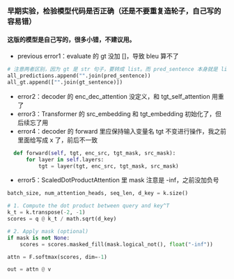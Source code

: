 ### 早期实验，检验模型代码是否正确（还是不要重复造轮子，自己写的容易错）
#### 这版的模型是自己写的，很多小错，不建议用。
- previous error1：evaluate 的 gt 没加 []，导致 bleu 算不了

``` python
# 注意两者区别，因为 gt 是 str 句子，要转成 list。而 pred_sentence 本身就是 list。
all_predictions.append("".join(pred_sentence))
all_gt.append(["".join(gt_sentence)])
```

- error2：decoder 的 enc_dec_attention 没定义，和 tgt_self_attention 用重了
- error3：Transformer 的 src_embedding 和 tgt_embedding 初始化了，但后续忘了用
- error4：decoder 的 forward 里应保持输入变量名 tgt 不变进行操作，我之前里面给写成 x 了，前后不一致

``` python
  def forward(self, tgt, enc_src, tgt_mask, src_mask):
      for layer in self.layers:
          tgt = layer(tgt, enc_src, tgt_mask, src_mask)
```

- error5：ScaledDotProductAttention 里 mask 注意是 -inf，之前没加负号

``` python
batch_size, num_attention_heads, seq_len, d_key = k.size()

# 1. Compute the dot product between query and key^T
k_t = k.transpose(-2, -1)
scores = q @ k_t / math.sqrt(d_key)

# 2. Apply mask (optional)
if mask is not None:
    scores = scores.masked_fill(mask.logical_not(), float("-inf"))

attn = F.softmax(scores, dim=-1)

out = attn @ v
```
